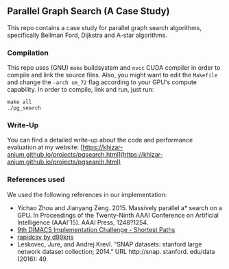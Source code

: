 ## Parallel Graph Search (A Case Study)
This repo contains a case study for parallel graph search algorithms, specifically Bellman Ford, Dijkstra and A-star algorithms. 

### Compilation
This repo uses (GNU) `make` buildsystem and `nvcc` CUDA compiler in order to compile and link the source files. Also, you might want to edit the `Makefile` and change the `-arch sm_72` flag according to your GPU's compute capability. 
In order to compile, link and run, just run:  
```
make all
./pg_search
```

### Write-Up
You can find a detailed write-up about the code and performance evaluation at my website: [https://khizar-anjum.github.io/projects/pgsearch.html](https://khizar-anjum.github.io/projects/pgsearch.html)

### References used
We used the following references in our implementation:  
- Yichao Zhou and Jianyang Zeng. 2015. Massively parallel a* search on a GPU. In Proceedings of the Twenty-Ninth AAAI Conference on Artificial Intelligence (AAAI'15). AAAI Press, 1248?1254.
- [9th DIMACS Implementation Challenge - Shortest Paths](http://users.diag.uniroma1.it/challenge9/download.shtml)
- [rapidcsv by d99kris](https://github.com/d99kris/rapidcsv)
- Leskovec, Jure, and Andrej Krevl. "SNAP datasets: stanford large network dataset collection; 2014." URL http://snap. stanford. edu/data (2016): 49.
